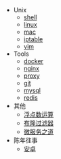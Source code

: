 - Unix
    * [shell](unix/shell/README.md)
    * [linux](unix/linux.md)
    * [mac](unix/macos.md)
    * [iptable](unix/iptable.md)
    * [vim](unix/vim.md)
- Tools
    * [docker](tools/docker/README.md)
    * [nginx](tools/nginx/README.md)
    * [proxy](tools/proxy/README.md)
    * [git](tools/git.md)
    * [mysql](tools/mysql.md)
    * [redis](tools/redis.md)
- 其他
    * [浮点数运算](other/float.md)
    * [布隆过滤器](other/bloom-filter.md)
    * [微服务之道](other/micro-service.md)
- 陈年往事
    * [安卓](history/android/README.md)

